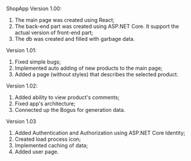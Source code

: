 ShopApp
Version 1.00:
  1) The main page was created using React;
  2) The back-end part was created using ASP.NET Core. It support the actual version of front-end part;
  3) The db was created and filled with garbage data.

Version 1.01:
  1) Fixed simple bugs;
  2) Implemented auto adding of new products to the main page;
  3) Added a page (without styles) that describes the selected product.
  
Version 1.02:
  1) Added ability to view product's comments;
  2) Fixed app's architecture;
  3) Connected up the Bogus for generation data.

Version 1.03
  1) Added Authentication and Authorization using ASP.NET Core Identity;
  2) Created load process icon;
  3) Implemented caching of data;
  4) Added user page.
  
